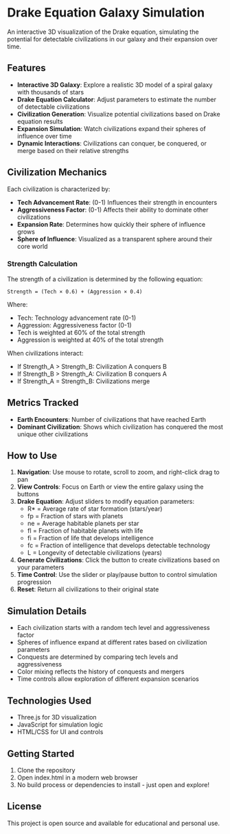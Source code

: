 # Drake Equation Galaxy Simulation

An interactive 3D visualization of the Drake equation, simulating the potential for detectable civilizations in our galaxy and their expansion over time.

## Features

- **Interactive 3D Galaxy**: Explore a realistic 3D model of a spiral galaxy with thousands of stars
- **Drake Equation Calculator**: Adjust parameters to estimate the number of detectable civilizations
- **Civilization Generation**: Visualize potential civilizations based on Drake equation results
- **Expansion Simulation**: Watch civilizations expand their spheres of influence over time
- **Dynamic Interactions**: Civilizations can conquer, be conquered, or merge based on their relative strengths

## Civilization Mechanics

Each civilization is characterized by:
- **Tech Advancement Rate**: (0-1) Influences their strength in encounters
- **Aggressiveness Factor**: (0-1) Affects their ability to dominate other civilizations
- **Expansion Rate**: Determines how quickly their sphere of influence grows
- **Sphere of Influence**: Visualized as a transparent sphere around their core world

### Strength Calculation
The strength of a civilization is determined by the following equation:

```
Strength = (Tech × 0.6) + (Aggression × 0.4)
```

Where:
- Tech: Technology advancement rate (0-1)
- Aggression: Aggressiveness factor (0-1)
- Tech is weighted at 60% of the total strength
- Aggression is weighted at 40% of the total strength

When civilizations interact:
- If Strength_A > Strength_B: Civilization A conquers B
- If Strength_B > Strength_A: Civilization B conquers A
- If Strength_A = Strength_B: Civilizations merge

## Metrics Tracked
- **Earth Encounters**: Number of civilizations that have reached Earth
- **Dominant Civilization**: Shows which civilization has conquered the most unique other civilizations

## How to Use

1. **Navigation**: Use mouse to rotate, scroll to zoom, and right-click drag to pan
2. **View Controls**: Focus on Earth or view the entire galaxy using the buttons
3. **Drake Equation**: Adjust sliders to modify equation parameters:
   - R* = Average rate of star formation (stars/year)
   - fp = Fraction of stars with planets
   - ne = Average habitable planets per star
   - fl = Fraction of habitable planets with life
   - fi = Fraction of life that develops intelligence
   - fc = Fraction of intelligence that develops detectable technology
   - L = Longevity of detectable civilizations (years)
4. **Generate Civilizations**: Click the button to create civilizations based on your parameters
5. **Time Control**: Use the slider or play/pause button to control simulation progression
6. **Reset**: Return all civilizations to their original state

## Simulation Details

- Each civilization starts with a random tech level and aggressiveness factor
- Spheres of influence expand at different rates based on civilization parameters
- Conquests are determined by comparing tech levels and aggressiveness
- Color mixing reflects the history of conquests and mergers
- Time controls allow exploration of different expansion scenarios

## Technologies Used

- Three.js for 3D visualization
- JavaScript for simulation logic
- HTML/CSS for UI and controls

## Getting Started

1. Clone the repository
2. Open index.html in a modern web browser
3. No build process or dependencies to install - just open and explore!

## License

This project is open source and available for educational and personal use.